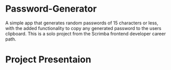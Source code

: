 # Password-Generator
 A simple app that generates random passwords of 15 characters or less, with the added functionality to copy any generated password to the users clipboard.
 This is a solo project from the Scrimba frontend developer career path. 

# Project Presentaion 
